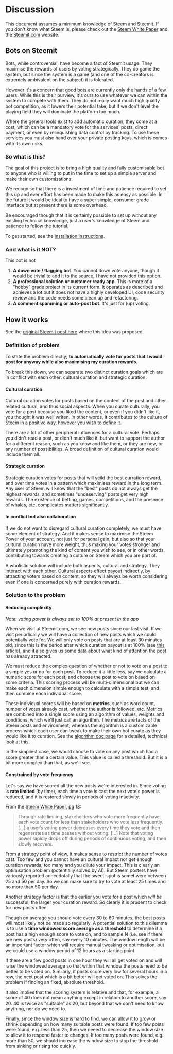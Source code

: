 # Discussion

This document assumes a minimum knowledge of Steem and Steemit. If you don't know what Steem is, please check out the [Steem White Paper](https://steem.io/SteemWhitePaper.pdf) and the [Steemit.com](https://steemit.com) website.

## Bots on Steemit

Bots, while controversial, have become a fact of Steemit usage. They maximise the rewards of users by voting strategically. They do game the system, but since the system is a game (and one of the co-creators is extremely ambivalent on the subject) it is tolerated.

However it's a concern that good bots are currently only the hands of a few users. While this is their purview, it's ours to use whatever we can within the system to compete with them. They do not really want much high quality bot competition, as it lowers their potential take, but if we don't level the playing field they will dominate the platform too much.

Where the general tools exist to add automatic curation, they come at a cost, which can be a mandatory vote for the services' posts, direct payment, or even by relinquishing data control by tracking. To use these services you must also hand over your private posting keys, which is comes with its own risks.

### So what is this?

The goal of this project is to bring a high quality and fully customisable bot to anyone who is willing to put in the time to set up a simple server and make their own customisations.

We recognise that there is a investment of time and patience required to set this up and ever effort has been made to make this as easy as possible. In the future it would be ideal to have a super simple, consumer grade interface but at present there is some overhead.

Be encouraged though that it is certainly possible to set up without any existing technical knowledge, just a user's knowledge of Steem and patience to follow the tutorial.

To get started, see the [installation instructions](/docs/installation.md).

### And what is it NOT?

This bot is not

1. **A down vote / flagging bot**. You cannot down vote anyone, though it would be trivial to add it to the source, I have not provided this option.
2. **A professional solution or customer ready app**. This is more of a "hobby" grade project in its current form. It operates as described and achieves a lot but it does not have a highly developed UI, code security review and the code needs some clean up and refactoring.
3. **A comment spamming or auto-post bot**. It's just for (up) voting.

## How it works

See the [original Steemit post here](https://steemit.com/curation/@personz/5qnnnx-free-open-source-steemit-bot-proposal-and-question) where this idea was proposed.

### Definition of problem

To state the problem directly; **to automatically vote for posts that I would post for anyway while also maximising my curation rewards.**

To break this down, we can separate two distinct curation goals which are in conflict with each other: cultural curation and strategic curation.

#### Cultural curation

Cultural curation votes for posts based on the content of the post and other related cultural, and thus social aspects. When you curate culturally, you vote for a post because you liked the content, or even if you didn't like it, you thought it was well writen. In other words, it contributes to the culture of Steem in a positive way, however you wish to define it.

There are a lot of other peripheral influences for a cultural vote. Perhaps you didn't read a post, or didn't much like it, but want to support the author for a different reason, such as you know and like them, or they are new, or any number of possibilities. A broad definition of cultural curation would include them all.

#### Strategic curation

Strategic curation votes for posts that will yeild the best curration reward, and over time votes in a pattern which maximises reward in the long term. Any user of Steem will know that the "best" posts do not always get the highest rewards, and sometimes "undeserving" posts get very high rewards. The existence of betting, games, competitions, and the presence of whales, etc. complicates matters significantly.

#### In conflict but also collaboration

If we do not want to disregard cultural curation completely, we must have some element of strategy. And it makes sense to maximise the Steem Power of your account, not just for personal gain, but also so that your cultural curation have more weight, thus making your votes stronger and ultimately promoting the kind of content you wish to see, or in other words, contributing towards creating a culture on Steem which you are part of.

A wholistic solution will include both aspects, cultural and strategy. They interact with each other. Cultural aspects effect payout indirectly, by attracting voters based on content, so they will always be worth considering even if one is concerned purely with curation rewards.

### Solution to the problem

#### Reducing complexity

_Note: voting power is always set to 100% at present in the app_

When we visit at Steemit.com, we see new posts since our last visit. If we visit periodically we will have a collection of new posts which we could potentially vote for. We will only vote on posts that are at least 30 minutes old, since this is the period after which curation payout is at 100% (see [this article](https://steemit.com/steem/@abit/new-curation-reward-algorithm-huge-penalty-to-early-voters)), and it also gives us some data about what kind of attention the post has already attracted.

We must reduce the complex question of whether or not to vote on a post to a simple yes or no for each post. To reduce it a little less, say we calculate a numeric score for each post, and choose the post to vote on based on some criteria. This scoring process will be multi-dimensional but we can make each dimension simple enough to calculate with a simple test, and then combine each individual score.

These individual scores will be based on **metrics**, such as word count, number of votes already cast, whether the author is followed, etc. Metrics are combined into a single score using an algorithm of values, weights and conditions, which we'll just call an algorithm. The metrics are facts of the Steem posts and environment, whereas the algorithm is a customizable process which each user can tweak to make their own bot curate as they would like it to curation. See the [algorithm doc page](/docs/algorithm.md) for a detailed, technical look at this.

In the simpliest case, we would choose to vote on any post which had a score greater than a certain value. This value is called a threshold. But it is a bit more complex than that, as we'll see.

#### Constrained by vote frequency

Let's say we have scored all the new posts we're interested in. Since voting is **rate limited** (by time), each time a vote is cast the next vote's power is reduced, and it is restored slowly in periods of voting inactivity.

From the [Steem White Paper](https://steem.io/SteemWhitePaper.pdf), pg 18:

> Through rate limiting, stakeholders who vote more frequently have each vote count for less than stakeholders who vote less frequently. [...] a user’s voting power decreases every time they vote and then regenerates as time passes without voting. [...] Note that voting power rapidly drops off during periods of continuous voting, and then slowly recovers.

From a strategy point of view, it makes sense to restrict the number of votes cast. Too few and you cannot have an cultural impact nor get enough curation rewards; too many and you dilute your impact. This is clearly an optimisation problem (potentially solved by AI). But Steem posters have variously reported annecdotally that the sweet-spot is somehwere between 25 and 50 per day. So we can make sure to try to vote at least 25 times and no more than 50 per day.

Another strategy factor is that the earlier you vote for a post which _will be_ successful, the larger your curation reward. So clearly it is prudent to check for new posts often.

Though on average you should vote every 30 to 60 minutes, the best posts will most likely not be made so regularly. A potential solution to this dilemma is to use a **time windowed score average as a threshold** to determine if a post has a high enough score to vote on, and to sample N (i.e. see if there are new posts) very often, say every 10 minutes. The window length will be an important factor which will require manual tweaking or optimisation, but we could use a window period of 12 hours as a starting point.

If there are a few good posts in one hour they will all get voted on and will raise the windowed average so that within that window the posts need to be better to be voted on. Similarly, if posts score very low for several hours in a row, the next post which is a bit better will get voted on. This solves the problem if finding an fixed, absolute threshold.

It also implies that the scoring system is relative and that, for example, a score of 40 does not mean anything except in relation to another score, say 20. 40 is twice as "suitable" as 20, but beyond that we don't need to know anything, nor do we need to.

Finally, since the window size is hard to find, we can allow it to grow or shrink depending on how many suitable posts were found. If too few posts were found, e.g. less than 25, then we neeed to decrease the window size to allow it to respond faster to changes. If too many posts were found, e.g. more than 50, we should increase the window size to stop the threshold from sinking or rising too quickly.